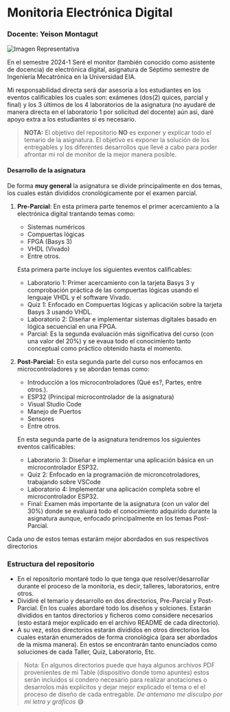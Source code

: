 # Monitoria Electrónica Digital 

### Docente: Yeison Montagut 

![Imagen Representativa](https://sanfrancisco.utn.edu.ar/electronica/img/grupos-investigacion/electronica-4.jpg)


En el semestre 2024-1 Seré el monitor (también conocido como asistente de docencia) de electrónica digital, asignatura de Séptimo semestre de Ingeniería Mecatrónica en la Universidad EIA. 

Mi responsabilidad directa será dar asesoria a los estudiantes en los eventos calificables los cuales son: exámenes (dos(2) quices, parcial y final) y los 3 últimos de los 4 laboratorios de la asignatura (no ayudaré de manera directa en el laboratorio 1 por solicitud del docente) aún asi, daré apoyo extra a los estudiantes si es necesario.  

> **NOTA:** El objetivo del repositorio **NO** es exponer y explicar todo el temario de la asignatura. El objetivo es exponer la solución de los entregables y los diferentes desarrollos que llevé a cabo para poder afrontar mi rol de monitor de la mejor manera posible. 

#### Desarrollo de la asignatura 

De forma **muy general** la asignatura se divide principalmente en dos temas, los cuales están divididos cronológicamente por el examen parcial.

1. **Pre-Parcial**: En esta primera parte tenemos el primer acercamiento a la electrónica digital trantando temas como:
    - Sistemas numéricos 
    - Compuertas lógicas
    - FPGA (Basys 3)
    - VHDL (Vivado)
    - Entre otros. 

    Esta primera parte incluye los siguientes eventos calificables:

    - Laboratorio 1: Primer acercamiento con la tarjeta Basys 3 y comprobación práctica de las compuertas lógicas usando el lenguaje VHDL y el software Vivado. 
    - Quiz 1: Enfocado en Compuertas lógicas y aplicación sobre la tarjeta Basys 3 usando VHDL.
    - Laboratorio 2: Diseñar e implementar sistemas digitales basado en lógica secuencial en una FPGA.
    - Parcial: Es la segunda evaluación más significativa del curso (con una valor del 20%) y se evaua todo el conocimiento tanto conceptual como práctico obtenido hasta el momento. 
2. **Post-Parcial:** En esta segunda parte del curso nos enfocamos en microcontroladores y se abordan temas como: 
    - Introducción a los microcontroladores (Qué es?, Partes, entre otros.).
    - ESP32 (Principal microcontrolador de la asignatura) 
    - Visual Studio Code 
    - Manejo de Puertos
    - Sensores
    - Entre otros.

    En esta segunda parte de la asignatura tendremos los siguientes eventos calificables:
    - Laboratorio 3: Diseñar e implementar una aplicación básica en un microcontrolador ESP32.
    - Quiz 2: Enfocado en la programación de microncotroladores, trabajando sobre VSCode
    - Laboratorio 4: Implementar una aplicación completa sobre el microcontrolador ESP32. 
    - Final: Examen más importante de la asignatura (con un valor del 30%) donde se evaluará todo el conocimiento adquirido durante la asignatura aunque, enfocado principalmente en los temas Post-Parcial.

Cada uno de estos temas estarám mejor abordados en sus respectivos directorios

### Estructura del repositorio

- En el repositorio montaré todo lo que tenga que resolver/desarrollar durante el proceso de la monitoria, es decir, talleres, laboratorios, entre otros. 
- Dividiré el temario y desarrollo en dos directorios, Pre-Parcial y Post-Parcial. En los cuales abordaré todo los diseños y solciones. Estarán divididos en tantos directorios y ficheros como considere necesarios (esto estará mejor explicado en el archivo README de cada directorio).
- A su vez, estos directorios estarán divididos en otros directorios los cuales estarán enumerados de forma cronológica (para ser abordados de la misma manera). En estos se encontrarán tanto enunciados como soluciones de cada Taller, Quiz, Laboratorio, Etc. 


> Nota: En algunos directorios puede que haya algunos archivos PDF provenientes de mi Table (dispositivo donde tomo apuntes) estos serán incluidos si condero necesario para realizar anotaciones o desarrolos más explicitos y dejar mejor explicado el tema o el el proceso de diseño de cada entregable. *De antemano me disculpo por mi letra y gráficos* :sweat_smile:



